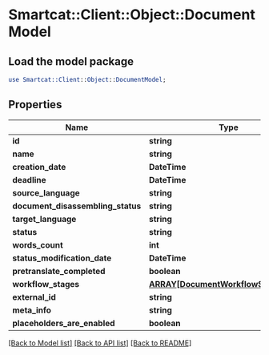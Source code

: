 # Smartcat::Client::Object::DocumentModel

## Load the model package
```perl
use Smartcat::Client::Object::DocumentModel;
```

## Properties
Name | Type | Description | Notes
------------ | ------------- | ------------- | -------------
**id** | **string** |  | [optional] 
**name** | **string** |  | [optional] 
**creation_date** | **DateTime** |  | [optional] 
**deadline** | **DateTime** |  | [optional] 
**source_language** | **string** |  | [optional] 
**document_disassembling_status** | **string** |  | [optional] 
**target_language** | **string** |  | [optional] 
**status** | **string** |  | [optional] 
**words_count** | **int** |  | [optional] 
**status_modification_date** | **DateTime** |  | [optional] 
**pretranslate_completed** | **boolean** |  | [optional] 
**workflow_stages** | [**ARRAY[DocumentWorkflowStageModel]**](DocumentWorkflowStageModel.md) |  | [optional] 
**external_id** | **string** |  | [optional] 
**meta_info** | **string** |  | [optional] 
**placeholders_are_enabled** | **boolean** |  | [optional] 

[[Back to Model list]](../README.md#documentation-for-models) [[Back to API list]](../README.md#documentation-for-api-endpoints) [[Back to README]](../README.md)


